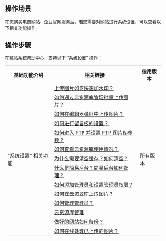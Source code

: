 
## 操作场景
在您购买电商网站、企业官网服务后，若您需要对网站进行系统设置，可以查看以下相关功能操作。

## 操作步骤
在建站系统帮助中心，支持以下 “系统设置” 操作：
<table>
<tr>
<th>基础功能介绍</th>
<th>相关链接</th>
<th>适用版本</th>
</tr>
<tr>
<td  rowspan="14">“系统设置” 相关功能</td>
<td><a href="https://admin.site.my-qcloud.com/xi/help?id=1217
">上传图片如何快速加水印？</a></td>
<td  rowspan="14">所有版本</td>
</tr>
<tr>
<td><a href="https://admin.site.my-qcloud.com/xi/help?id=1215
">如何通过云资源库管理批量上传图片？</a></td>
</tr>
<tr>
<td><a href="https://admin.site.my-qcloud.com/xi/help?id=1552
">如何在编辑器弹框中上传图片？</a></td>
</tr>
<tr>
<td><a href="https://admin.site.my-qcloud.com/xi/help?id=1219
">如何进行留言板的设置？</a></td>
</tr>
<tr>
<td><a href="https://admin.site.my-qcloud.com/xi/help?id=1027	
">如何进入 FTP 并设置 FTP 图片库参数？</a></td>
</tr>
<tr>
<td><a href="https://admin.site.my-qcloud.com/xi/help?id=1026	
">如何查看云资源库使用情况？</a></td>
</tr>
<tr>
<td><a href="https://admin.site.my-qcloud.com/xi/help?id=949
">为什么需要清空缓存？如何清空？</a></td>
</tr>
<tr>
<td><a href="https://admin.site.my-qcloud.com/xi/help?id=948	
">什么是简易后台？简易后台如何管理？</a></td>
</tr>
<tr>
<td><a href="https://admin.site.my-qcloud.com/xi/help?id=947
">如何添加管理员和设置管理员权限？</a></td>	
</tr>
<tr>
<td><a href="https://admin.site.my-qcloud.com/xi/help?id=946	
">如何在云资源库上传图片？</a></td>
</tr>
<tr>
<td><a href="https://admin.site.my-qcloud.com/xi/help?id=672
">如何管理管理员？</a></td>
</tr>
<tr>
<td><a href="https://admin.site.my-qcloud.com/xi/help?id=671	
">云资源库管理</a></td>
</tr>
<tr>
<td><a href="https://admin.site.my-qcloud.com/xi/help?id=536
">做好的网站如何备份？</a></td>
</tr>
<tr>
<td><a href="https://admin.site.my-qcloud.com/xi/help?id=355
">如何在线处理已上传的图片？</a></td>
</tr>
</table>




